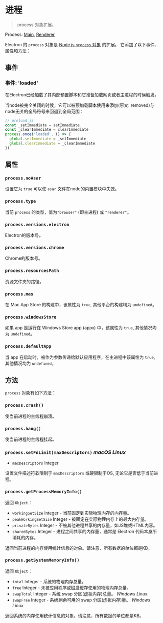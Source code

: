 # 进程

> process 对象扩展。

Process: [Main](../glossary.md#main-process), [Renderer](../glossary.md#renderer-process)

Electron 的 `process` 对象是
[Node.js `process` 对象](https://nodejs.org/api/process.html) 的扩展。
它添加了以下事件、属性和方法：

## 事件

### 事件: 'loaded'

在Electron已经加载了其内部预置脚本和它准备加载网页或者主进程的时候触发。

当node被完全关闭的时候，它可以被预加载脚本使用来添加(原文: removed)与node无关的全局符号来回退到全局范围：

```javascript
// preload.js
const _setImmediate = setImmediate
const _clearImmediate = clearImmediate
process.once('loaded', () => {
  global.setImmediate = _setImmediate
  global.clearImmediate = _clearImmediate
})
```

## 属性

### `process.noAsar`

设置它为 `true` 可以使 `asar` 文件在node的内置模块中失效。

### `process.type`

当前 `process` 的类型，值为`"browser"` (即主进程) 或 `"renderer"`。

### `process.versions.electron`

Electron的版本号。

### `process.versions.chrome`

Chrome的版本号。

### `process.resourcesPath`

资源文件夹的路径。

### `process.mas`

在 Mac App Store 的构建中，该属性为 `true`, 其他平台的构建均为 `undefined`。

### `process.windowsStore`

如果 app 是运行在 Windows Store app (appx) 中，该属性为 `true`, 其他情况均为 `undefined`。

### `process.defaultApp`

当 app 在启动时，被作为参数传递给默认应用程序，在主进程中该属性为 `true`, 其他情况均为 `undefined`。

## 方法

`process` 对象有如下方法：

### `process.crash()`

使当前进程的主线程崩溃。

### `process.hang()`

使当前进程的主线程挂起。

### `process.setFdLimit(maxDescriptors)` _macOS_ _Linux_

* `maxDescriptors` Integer

设置文件描述符软限制于 `maxDescriptors` 或硬限制于OS, 无论它是否低于当前进程。

### `process.getProcessMemoryInfo()`

返回 `Object`：

* `workingSetSize` Integer - 当前固定到实际物理内存的内存量。
* `peakWorkingSetSize` Integer - 被固定在实际物理内存上的最大内存量。
* `privateBytes` Integer - 不被其他进程共享的内存量，如JS堆或HTML内容。
* `sharedBytes` Integer - 进程之间共享的内存量，通常是 Electron 代码本身所消耗的内存。

返回当前进程的内存使用统计信息的对象。请注意，所有数据的单位都是KB。

### `process.getSystemMemoryInfo()`

返回 `Object`：

* `total` Integer - 系统的物理内存总量。
* `free` Integer - 未被应用程序或磁盘缓存使用的物理内存总量。
* `swapTotal` Integer - 系统 swap 分区(虚拟内存)总量。  _Windows_ _Linux_
* `swapFree` Integer - 系统剩余可用的 swap 分区(虚拟内存)量。  _Windows_ _Linux_

返回系统的内存使用统计信息的对象。请注意，所有数据的单位都是KB。
